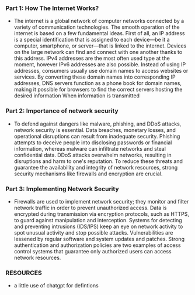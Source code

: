 ### Part 1: How The Internet Works?
- The internet is a global network of computer networks connected by a variety of communication technologies. The smooth operation of the internet is based on a few fundamental ideas.
First of all, an IP address is a special identification that is assigned to each device—be it a computer, smartphone, or server—that is linked to the internet. Devices on the large network can find and connect with one another thanks to this address. IPv4 addresses are the most often used type at the moment, however IPv6 addresses are also possible.
Instead of using IP addresses, consumers usually use domain names to access websites or services. By converting these domain names into corresponding IP addresses, DNS servers function as a phone book for domain names, making it possible for browsers to find the correct servers hosting the desired information When information is transmitted

### Part 2: Importance of network security
- To defend against dangers like malware, phishing, and DDoS attacks, network security is essential. Data breaches, monetary losses, and operational disruptions can result from inadequate security. Phishing attempts to deceive people into disclosing passwords or financial information, whereas malware can infiltrate networks and steal confidential data. DDoS attacks overwhelm networks, resulting in disruptions and harm to one's reputation. To reduce these threats and guarantee the availability and integrity of network resources, strong security mechanisms like firewalls and encryption are crucial.

### Part 3: Implementing Network Security
- Firewalls are used to implement network security; they monitor and filter network traffic in order to prevent unauthorized access. Data is encrypted during transmission via encryption protocols, such as HTTPS, to guard against manipulation and interception. Systems for detecting and preventing intrusions (IDS/IPS) keep an eye on network activity to spot unusual activity and stop possible attacks. Vulnerabilities are lessened by regular software and system updates and patches. Strong authentication and authorization policies are two examples of access control systems that guarantee only authorized users can access network resources.


### RESOURCES
- a little use of chatgpt for defintions